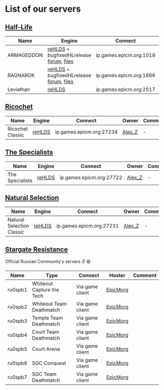 # List of our servers

## [Half-Life](http://store.steampowered.com/app/70/HalfLife/)

| Name  | Engine | Connect | Owner | Comment
|------|---------|-------|--------|--------
| ARMAGEDDON | [reHLDS](https://github.com/dreamstalker/rehlds) + bugfixedHLrelease [forum](http://aghl.ru/forum/viewtopic.php?f=32&t=686), [files](http://aghl.ru/files/patches/BugfixedHL/) | ip.games.epicm.org:1018 | [EpicMorg](https://vk.com/epicmorg_games) | Classic public server
| RAGNAROK | [reHLDS](https://github.com/dreamstalker/rehlds) + bugfixedHLrelease [forum](http://aghl.ru/forum/viewtopic.php?f=32&t=686), [files](http://aghl.ru/files/patches/BugfixedHL/) | ip.games.epicm.org:1666 | [EpicMorg](https://vk.com/epicmorg_games) | [GunGame](http://aghl.ru/forum/viewtopic.php?p=9328) Mod
| Leviathan |  [reHLDS](https://github.com/dreamstalker/rehlds) | ip.games.epicm.org:2517 |  [EpicMorg](https://vk.com/epicmorg_games) | [ZXC](https://github.com/ZXCmod) Mod

## [Ricochet](http://store.steampowered.com/app/60/Ricochet/)
| Name  | Engine | Connect | Owner | Comment
|------|---------|-------|--------|--------
| Ricochet Classic | [reHLDS](https://github.com/dreamstalker/rehlds) | ip.games.epicm.org:27234 |  [Alex_Z](https://github.com/Aleks-Z) | -

## [The Specialists](http://www.moddb.com/mods/the-specialists/downloads) 
| Name  | Engine | Connect | Owner | Comment
|------|---------|-------|--------|--------
| The Specialists | [reHLDS](https://github.com/dreamstalker/rehlds) | ip.games.epicm.org:27722 | [Alex_Z](https://github.com/Aleks-Z) | -

## [Natural Selection](https://unknownworlds.com/ns/)
| Name  | Engine | Connect | Owner | Comment
|------|---------|-------|--------|--------
| Natural Selection Classic | [reHLDS](https://github.com/dreamstalker/rehlds) | ip.games.epicm.org:27231 | [Alex_Z](https://github.com/Aleks-Z) | -

##  [Stargate Resistance](http://stargateresistance.us/) 

Official Russian Community's servers :v: :smile:

| Name | Type | Connect | Hoster | Comment
|------|------|---------|--------|--------
| ru0spb1	| Whiteout	Capture the Tech | Via game client| [EpicMorg](https://vk.com/epicmorg_games) | 
| ru0spb2	| Whiteout	Team Deathmatch | Via game client | [EpicMorg](https://vk.com/epicmorg_games) | 
| ru0spb3	| Temple	Team Deathmatch | Via game client | [EpicMorg](https://vk.com/epicmorg_games) |
| ru0spb4	| Court	Team Deathmatch | Via game client | [EpicMorg](https://vk.com/epicmorg_games) |
| ru0spb5	| Court	Arena | Via game client | [EpicMorg](https://vk.com/epicmorg_games) | 
| ru0spb6	| SGC	Conquest | Via game client | [EpicMorg](https://vk.com/epicmorg_games) | 
| ru0spb7	| SGC	Team Deathmatch | Via game client | [EpicMorg](https://vk.com/epicmorg_games) | 
